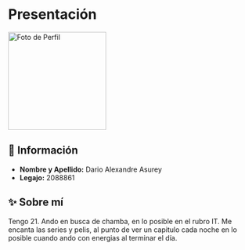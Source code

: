 # Presentación

<img src="https://avatars.githubusercontent.com/u/154481418?v=4" alt="Foto de Perfil" width="200" height="200"/>


## 📌 Información
- **Nombre y Apellido:** Dario Alexandre Asurey
- **Legajo:** 2088861


## ✨ Sobre mí  
Tengo 21. Ando en busca de chamba, en lo posible en el rubro IT. Me encanta las series y pelis, al punto de ver un capitulo cada noche en lo posible cuando ando con energias al terminar el día.